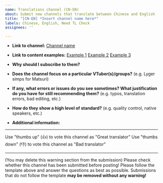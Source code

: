 ```yaml
---
name: Translations channel (CN-EN)
about: Submit new channels that translate between Chinese and English
title: "[CN-EN] *Insert channel name here*"
labels: Chinese, English, Need TL Check
assignees: ''

---
```


- **Link to channel:**
  [Channel name](url)
  
- **Link to content examples:**
  [Example 1](url)
  [Example 2](url)
  [Example 3](url)

- **Why should I subscribe to them?**

- **Does the channel focus on a particular VTuber(s)/groups?** (e.g. Lyger simps for Matsuri)

- **If any, what errors or issues do you see sometimes? What justification do you have for still recommending them?** (e.g. typos, translation errors, bad editing, etc.)

- **How do they show a high level of standard?** (e.g. quality control, native speakers, etc.)


- **Additional information:**

----

Use "thumbs up" (👍) to vote this channel as "Great translator"
Use "thumbs down" (👎) to vote this channel as "Bad translator"

----

(You may delete this warning section from the submission)
Please check whether this channel has been submitted before posting!
Please follow the template above and answer the questions as best as possible. Submissions that do not follow the template **may be removed without any warning!**
